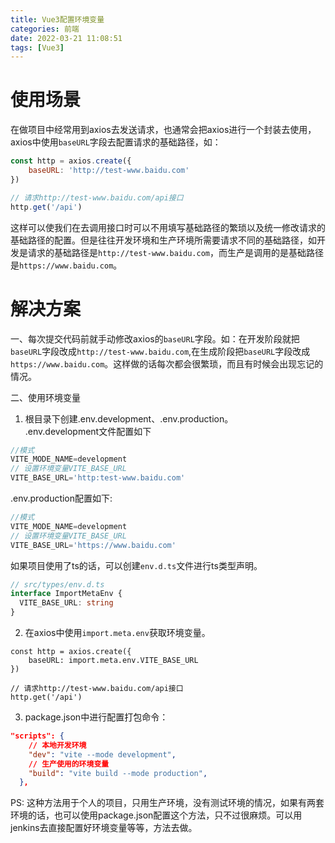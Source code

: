 ```yaml
---
title: Vue3配置环境变量
categories: 前端
date: 2022-03-21 11:08:51
tags: [Vue3]
---
```



# 使用场景
在做项目中经常用到axios去发送请求，也通常会把axios进行一个封装去使用，axios中使用`baseURL`字段去配置请求的基础路径，如：  
```js
const http = axios.create({
    baseURL: 'http://test-www.baidu.com'
})

// 请求http://test-www.baidu.com/api接口
http.get('/api')
```
<!--more-->
这样可以使我们在去调用接口时可以不用填写基础路径的繁琐以及统一修改请求的基础路径的配置。但是往往开发环境和生产环境所需要请求不同的基础路径，如开发是请求的基础路径是`http://test-www.baidu.com`，而生产是调用的是基础路径是`https://www.baidu.com`。

# 解决方案
一、每次提交代码前就手动修改axios的`baseURL`字段。如：在开发阶段就把`baseURL`字段改成`http://test-www.baidu.com`,在生成阶段把`baseURL`字段改成`https://www.baidu.com`。这样做的话每次都会很繁琐，而且有时候会出现忘记的情况。

二、使用环境变量
1. 根目录下创建.env.development、.env.production。   
.env.development文件配置如下

```js
//模式
VITE_MODE_NAME=development
// 设置环境变量VITE_BASE_URL
VITE_BASE_URL='http:test-www.baidu.com'
```
.env.production配置如下:

```js
//模式
VITE_MODE_NAME=development
// 设置环境变量VITE_BASE_URL
VITE_BASE_URL='https://www.baidu.com'
```

如果项目使用了ts的话，可以创建`env.d.ts`文件进行ts类型声明。  
```ts
// src/types/env.d.ts
interface ImportMetaEnv {
  VITE_BASE_URL: string
}

```
2. 在axios中使用`import.meta.env`获取环境变量。  
```
const http = axios.create({
    baseURL: import.meta.env.VITE_BASE_URL
})

// 请求http://test-www.baidu.com/api接口
http.get('/api')
```
3. package.json中进行配置打包命令：
```json
"scripts": {
    // 本地开发环境
    "dev": "vite --mode development",
    // 生产使用的环境变量
    "build": "vite build --mode production",
  },

```
PS: 这种方法用于个人的项目，只用生产环境，没有测试环境的情况，如果有两套环境的话，也可以使用package.json配置这个方法，只不过很麻烦。可以用jenkins去直接配置好环境变量等等，方法去做。